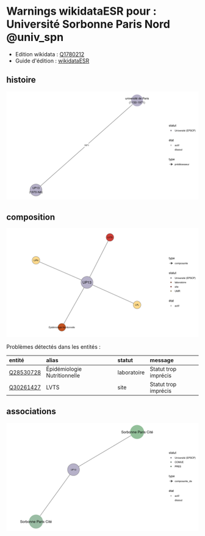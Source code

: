 Warnings wikidataESR pour : Université Sorbonne Paris Nord @univ_spn
================

- Edition wikidata : [Q1780212](https://www.wikidata.org/wiki/Q1780212)
- Guide d'édition : [wikidataESR](https://github.com/cpesr/wikidataESR/)



## histoire 

![Graphique non généré](https://github.com/cpesr/wikidataESR/blob/master/plots/etablissements/Q1780212-histoire.png) 



## composition 

![Graphique non généré](https://github.com/cpesr/wikidataESR/blob/master/plots/etablissements/Q1780212-composition.png) 



Problèmes détectés dans les entités :

|entité                                               |alias                        |statut      |message              |
|:----------------------------------------------------|:----------------------------|:-----------|:--------------------|
|[Q28530728](https://www.wikidata.org/wiki/Q28530728) |Épidémiologie Nutritionnelle |laboratoire |Statut trop imprécis |
|[Q30261427](https://www.wikidata.org/wiki/Q30261427) |LVTS                         |site        |Statut trop imprécis |


## associations 

![Graphique non généré](https://github.com/cpesr/wikidataESR/blob/master/plots/etablissements/Q1780212-associations.png) 

